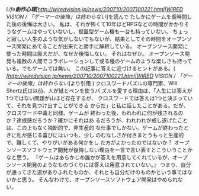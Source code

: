 *Life**創作心理**[http://wiredvision.jp/news/200710/2007100221.html|WIRED VISION / 「ゲーマーの後悔」は終わらない*]を読んで
たしかにゲームを長時間した後の後悔は大きい。
私は、それが怖くて10年ほどRPGなどの時間がかかりそうなゲームはやっていないし、据置型ゲーム機も一台も持っていない。
ちょっと寂しい人生のような気がしないでもないが、結果としてその時間をオープンソース開発にあてることが出来たと勝手に解釈している。
オープンソース開発に使った時間は膨大だが、なぜか後悔しない。
それはなぜか。
オープンソース開発も複数の人間でコラボレーションして或る種のゲームのような楽しさも持っている。でもゲームでは無い。
この記事に答えに近づけるヒントがある。( *[http://wiredvision.jp/news/200710/2007100221.html|WIRED VISION / 「ゲーマーの後悔」は終わらない*]より引用 )
 クロスワードパズルの専門家、Will Shortz氏は以前、人が紙とペンを使うパ
 ズルを愛する理由は、「人生には答えが1つではない問題が山ほど存在するが、
 クロスワードでは答えは1つと決まっていて、それを見つけ出すことができる
 からだ」と私に話したことがある。だが、クロスワード中毒と同様、ゲームが
 終わった後、われわれに何が残されるのか？達成感だろうか？確かにそれはあ
 るだろうが、われわれが成し遂げたことは、この上もなく独断的で、非生産的
 な仕事でしかない。ゲームが終わったときに私が感じる喜びにはいつも、少し
 のむなしさが付きまとうもっと生産的で、難しくて、やりがいがある何かをし
 た方がよかったのではないか？
オープンソースソフトウェア開発が後悔しない理由を一言で言い表すとこういうことかなと思う。
『ゲームはあらかじめ誰かが答えを用意してくれているが、オープンソース開発のようなものづくりには答えは用意されていない。』
つまり、自分が通ってきた道がありふれたものか、それとも自分だけのものかという事ではないかと思う。
そんなわけで、オープンソースソフトウェア開発はやめられない。
